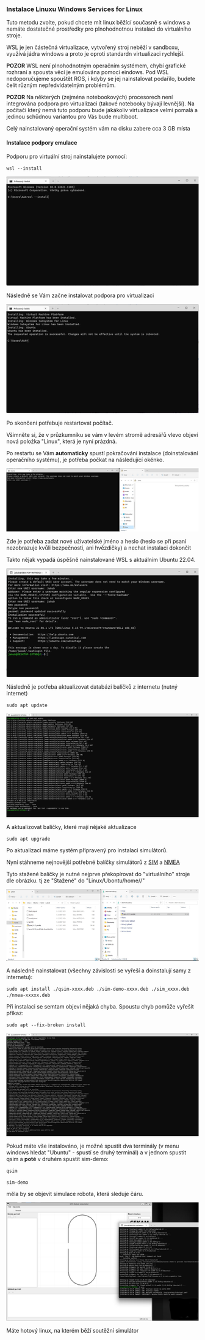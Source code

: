 ### Instalace Linuxu Windows Services for Linux

Tuto metodu zvolte, pokud chcete mít linux běžící současně s windows a nemáte dostatečné prostředky pro plnohodnotnou instalaci do virtuálního stroje.

WSL je jen částečná virtualizace, vytvořený stroj neběží v sandboxu, využívá jádra windows a proto je oproti standardn virtualizaci rychlejší.

**POZOR** WSL není plnohodnotným operačním systémem, chybí grafické rozhraní a spousta věcí je emulována pomocí eindows. Pod WSL nedoporučujeme spouštět 
ROS, i kdyby se jej nainstalovat podařilo, budete čelit různým nepředvídatelným problémům.

**POZOR** Na některých (zejména notebookových) procesorech není integrována podpora pro virtualizaci (takové notebooky bývají levnější). Na počítači 
který nemá tuto podporu bude jakákoliv virtualizace velmi pomalá a jedinou schůdnou variantou pro Vás bude multiboot.

Celý nainstalovaný operační systém vám na disku zabere cca 3 GB místa

#### Instalace podpory emulace

Podporu pro virtuální stroj nainstalujete pomocí:

```shell
wsl --install
```

![wsl-prikez](wsl-prikaz.jpg)

Následně se Vám začne instalovat podpora pro virtualizaci

![wsl-prikez](wsl-finished-reboot.jpg)

Po skončení potřebuje restartovat počítač. 

Všimněte si, že v průzkumníku se vám v levém stromě adresářů vlevo objeví nová položka "Linux", která je nyní prázdná.

Po restartu se Vám **automaticky** spustí pokračování instalace (doinstalování operačního systému), je potřeba počkat na následující okénko.

![wsl-prikez](wsl-porebootu.jpg)

Zde je potřeba zadat nové uživatelské jméno a heslo (heslo se při psaní nezobrazuje kvůli bezpečnosti, ani hvězdičky) a nechat instalaci dokončit

Takto nějak vypadá úspěšně nainstalované WSL s aktuálním Ubuntu 22.04.

![wsl-prikez](wsl-konec.jpg)

Následně je potřeba aktualizovat databázi balíčků z internetu (nutný internet)

```shell
sudo apt update
```

![wsl-prikez](wsl-apt-update.jpg)

A aktualizovat balíčky, které mají nějaké aktualizace

```shell
sudo apt upgrade
```

Po aktualizaci máme systém připravený pro instalaci simulátorů.

Nyní stáhneme nejnovější potřebné balíčky simulátorů z [SIM](https://sw.srob.fekt.vut.cz/sim) a [NMEA](https://sw.srob.fekt.vut.cz/nmea)

Tyto stažené balíčky je nutné nejprve překopírovat do "virtuálního" stroje dle obrázku. tj ze "Stažené" do "Linux/Ubontu/home/<jmeno>/"

![wsl-kopiesouboru](wsl-kopiesouboru.jpg)

A následně nainstalovat (všechny závislosti se vyřeší a doinstalují samy z internetu):

```shell
sudo apt install ./qsim-xxxx.deb ./sim-demo-xxxx.deb ./sim_xxxx.deb ./nmea-xxxxx.deb
```

Při instalaci se semtam objeví nějaká chyba. Spoustu chyb pomůže vyřešit příkaz:

```shell
sudo apt --fix-broken install
```

![wsl-kopiesouboru](wsl-apt-fix-broken.jpg)

Pokud máte vše instalováno, je možné spustit dva terminály (v menu windows hledat "Ubuntu" - spustí se druhý terminál) a v jednom spustit qsim a **poté** v druhém spustit sim-demo:

```shell
qsim
```

```shell
sim-demo
```

měla by se objevit simulace robota, která sleduje čáru.

![wsl-kopiesouboru](wsl-simulace.jpg)

Máte hotový linux, na kterém běží soutěžní simulátor